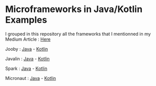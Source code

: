 # Microframeworks in Java/Kotlin Examples

I grouped in this repository  all the frameworks that I mentionned in my  Medium Article : [Here](https://medium.com/@iliasyahia/the-state-of-java-kotlin-microframeworks-in-2018-54768edb7908)

Jooby : [Java]() - [Kotlin]()

Javalin : [Java]() - [Kotlin]()

Spark : [Java]() - [Kotlin]()

Micronaut : [Java]() - [Kotlin]()
